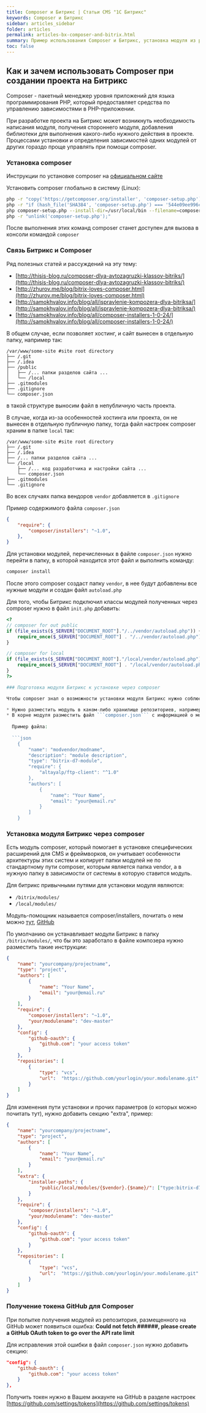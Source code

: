 ```yaml
---
title: Composer и Битрикс | Статьи CMS "1С Битрикс"
keywords: Composer и Битрикс
sidebar: articles_sidebar
folder: articles
permalink: articles-bx-composer-and-bitrix.html
summary: Пример использования Composer и Битрикс, установка модуля из репозитория
toc: false
---
```


## Как и зачем использовать Composer при создании проекта на Битрикс

Composer - пакетный менеджер уровня приложений для языка программирования PHP, который предоставляет средства по управлению зависимостями в PHP-приложении.

При разработке проекта на Битрикс может возникнуть необходимость написания модуля, получения стороннего модуля, добавления библиотеки для выполнения какого-либо нужного действия в проекте. Процессами установки и определения зависимостей одних модулей от других гораздо проще управлять при помощи composer.

### Установка composer

Инструкции по установке composer на [официальном сайте](https://getcomposer.org/download/)

Установить composer глобально в систему (Linux):

```bash
php -r "copy('https://getcomposer.org/installer', 'composer-setup.php');"
php -r "if (hash_file('SHA384', 'composer-setup.php') === '544e09ee996cdf60ece3804abc52599c22b1f40f4323403c44d44fdfdd586475ca9813a858088ffbc1f233e9b180f061') { echo 'Installer verified'; } else { echo 'Installer corrupt'; unlink('composer-setup.php'); } echo PHP_EOL;"
php composer-setup.php --install-dir=/usr/local/bin --filename=composer
php -r "unlink('composer-setup.php');"
```

После выполнения этих команд composer станет доступен для вызова в консоли командой ```composer```

### Связь Битрикс и Composer

Ряд полезных статей и рассуждений на эту тему:

* [http://thisis-blog.ru/composer-dlya-avtozagruzki-klassov-bitriks/](http://thisis-blog.ru/composer-dlya-avtozagruzki-klassov-bitriks/)
* [http://zhurov.me/blog/bitrix-loves-composer.html](http://zhurov.me/blog/bitrix-loves-composer.html)
* [http://samokhvalov.info/blog/all/ispravlenie-kompozera-dlya-bitriksa/](http://samokhvalov.info/blog/all/ispravlenie-kompozera-dlya-bitriksa/)
* [http://samokhvalov.info/blog/all/composer-installers-1-0-24/](http://samokhvalov.info/blog/all/composer-installers-1-0-24/)

В общем случае, если позволяет хостинг, и сайт вынесен в отдельную папку, например так:

```
/var/www/some-site #site root directory
├── /.git
├── /.idea
├── /public
│   ├── /... папки разделов сайта ...
│   └── /local
├── .gitmodules
├── .gitignore
└── composer.json
```

в такой структуре выносим файл в непубличную часть проекта.

В случае, когда из-за особенностей хостинга или проекта, он не вынесен в отдельную публичную папку, тогда файл настроек composer храним в папке ```local``` так:

```
/var/www/some-site #site root directory
├── /.git
├── /.idea
├── /... папки разделов сайта ...
└── /local
    ├── /... код разработчика и настройки сайта ...
    └── composer.json
├── .gitmodules
└── .gitignore
```

Во всех случаях папка вендоров ```vendor``` добавляется в ```.gitignore```

Пример содержимого файла ```composer.json```

```json
{
    "require": {
        "composer/installers": "~1.0",
    },
}
```

Для установки модулей, перечисленных в файле ```composer.json``` нужно перейти в папку, в которой находится этот файл и выполнить команду:

```bash
composer install
```

После этого composer создаст папку ```vendor```, в нее будут добавлены все нужные модули и создан файл ```autoload.php```

Для того, чтобы Битрикс подключил классы модулей полученных через composer нужно в файл ```init.php``` добавить:

```php
<?
// composer for out public
if (file_exists($_SERVER["DOCUMENT_ROOT"]."/../vendor/autoload.php")) {
    require_once($_SERVER["DOCUMENT_ROOT"] . "/../vendor/autoload.php");
}

// composer for local
if (file_exists($_SERVER["DOCUMENT_ROOT"]."/local/vendor/autoload.php")) {
    require_once($_SERVER["DOCUMENT_ROOT"] . "/local/vendor/autoload.php");
}
?>

### Подготовка модуля Битрикс к установке через composer

Чтобы composer знал о возможности установки модуля Битрикс нужно соблюсти ряд условий:

* Нужно разместить модуль в каком-либо хранилище репозиториев, например github.com.
* В корне модуля разместить файл ```composer.json``` с информацией о модуле и его зависимостях.
  
  Пример файла:
  
  ```json
    {
        "name": "modvendor/modname",
        "description": "module description",
        "type": "bitrix-d7-module",
        "require": {
            "altayalp/ftp-client": "^1.0"
        },
        "authors": [
            {
                "name": "Your Name",
                "email": "your@email.ru"
            }
        ]
    }
  ```
  
### Установка модуля Битрикс через composer

Есть модуль composer, который помогает в установке специфических расширений для CMS и фреймворков, он учитывает особенности архитектуры этих систем и копирует папки модулей не по стандартному пути composer, которым является папка vendor, а в нужную папку в зависимости от системы в которую ставится модуль.

Для битрикс привычными путями для установки модуля являются:

* ```/bitrix/modules/```
* ```/local/modules/```

Модуль-помощник называется composer/installers, почитать о нем можно [тут](http://composer.github.io/installers/), [GitHub](https://github.com/composer/installers)

По умолчанию он устанавливает модули Битрикс в папку ```/bitrix/modules/```, что бы это заработало в файле композера нужно разместить такие инструкции:

```json
{
    "name": "yourcompany/projectname",
    "type": "project",
    "authors": [
        {
            "name": "Your Name",
            "email": "your@email.ru"
        }
    ],
    "require": {
        "composer/installers": "~1.0",
        "your/modulename": "dev-master"
    },
    "config": {
    	"github-oauth": {
			"github.com": "your access token"
		}
    },
    "repositories": [
        {
            "type": "vcs",
            "url":  "https://github.com/yourlogin/your.modulename.git"
        }        
    ]
}

```

Для изменения пути установки и прочих параметров (о которых можно почитать тут), нужно добавить секцию "extra", пример:

```json
{
    "name": "yourcompany/projectname",
    "type": "project",
    "authors": [
        {
            "name": "Your Name",
            "email": "your@email.ru"
        }
    ],
    "extra": {
        "installer-paths": {
            "public/local/modules/{$vendor}.{$name}/": ["type:bitrix-d7-module"]
        }
    },
    "require": {
        "composer/installers": "~1.0",
        "your/modulename": "dev-master"
    },
    "config": {
    	"github-oauth": {
			"github.com": "your access token"
		}
    },
    "repositories": [
        {
            "type": "vcs",
            "url":  "https://github.com/yourlogin/your.modulename.git"
        }        
    ]
}

```

### Получение токена GitHub для Composer

При попытке получения модулей из репозитория, размещенного на GitHub может появиться ошибка: **Could not fetch ######, please create a GitHub OAuth token to go over the API rate limit**

Для исправления этой ошибки в файл ```composer.json``` нужно добавить секцию:

```json
"config": {
    "github-oauth": {
        "github.com": "your access token"
    }
},
```

Получить токен нужно в Вашем аккаунте на GitHub в разделе настроек [https://github.com/settings/tokens](https://github.com/settings/tokens)
